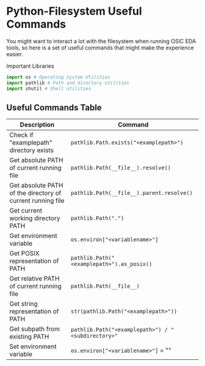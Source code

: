 # Python-Filesystem Useful Commands

You might want to interact a lot with the filesystem when running OSIC EDA tools, so here is a set of useful commands that might make the experience easier.

Important Libraries
```python
import os # Operating System Utilities
import pathlib # Path and directory utilities
import shutil # Shell utilities
```

## Useful Commands Table

| Description                                                | Command                                            |
|------------------------------------------------------------|----------------------------------------------------|
| Check if "examplepath" directory exists                    | `pathlib.Path.exists("<examplepath>")`             |
| Get absolute PATH of current running file                  | `pathlib.Path(__file__).resolve()`                 |
| Get absolute PATH of the directory of current running file | `pathlib.Path(__file__).parent.resolve()`          |
| Get current working directory PATH                         | `pathlib.Path(".")`                                |
| Get environment variable                                   | `os.environ["<variablename>"]`                     |
| Get POSIX representation of PATH                           | `pathlib.Path("<examplepath>").as_posix()`         |
| Get relative PATH of current running file                  | `pathlib.Path(__file__)`                           |
| Get string representation of PATH                          | `str(pathlib.Path("<examplepath>"))`               |
| Get subpath from existing PATH                             | `pathlib.Path("<examplepath>") / "<subdirectory>"` |
| Set environment variable                                   | `os.environ["<variablename>"]` = "<newvalue>"      |

